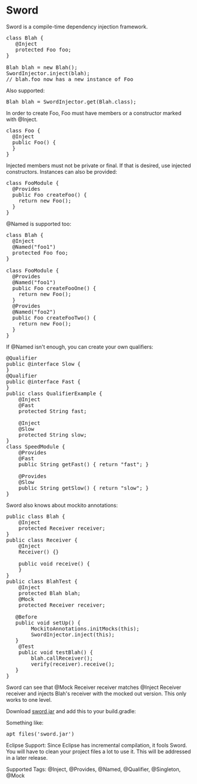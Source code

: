 # Sword
Sword is a compile-time dependency injection framework. 
<pre>
class Blah {
   @Inject
   protected Foo foo;
}

Blah blah = new Blah();
SwordInjector.inject(blah);
// blah.foo now has a new instance of Foo
</pre>
Also supported:
<pre>
Blah blah = SwordInjector.get(Blah.class);
</pre>
In order to create Foo, Foo must have members or a constructor marked with @Inject.

<pre>
class Foo {
  @Inject
  public Foo() {
  }
}
</pre>

Injected members must not be private or final. If that is desired, use injected constructors.
Instances can also be provided:

<pre>
class FooModule {
  @Provides
  public Foo createFoo() {
    return new Foo();
  }
}
</pre>

@Named is supported too:
<pre>
class Blah {
  @Inject
  @Named("foo1")
  protected Foo foo;
}

class FooModule {
  @Provides
  @Named("foo1")
  public Foo createFooOne() {
    return new Foo();
  }
  @Provides
  @Named("foo2")
  public Foo createFooTwo() {
    return new Foo();
  }
}
</pre>

If @Named isn't enough, you can create your own qualifiers:
<pre>
@Qualifier
public @interface Slow {
}
@Qualifier
public @interface Fast {
}
public class QualifierExample {
	@Inject
	@Fast
	protected String fast;
	
	@Inject
	@Slow
	protected String slow;
}
class SpeedModule {
	@Provides
	@Fast
	public String getFast() { return "fast"; }
	
	@Provides
	@Slow
	public String getSlow() { return "slow"; }
}
</pre>
Sword also knows about mockito annotations:
<pre>
public class Blah {
	@Inject
	protected Receiver receiver;
}
public class Receiver {
	@Inject
	Receiver() {}

	public void receive() {
	}
}
public class BlahTest {
	@Inject
	protected Blah blah;
	@Mock
	protected Receiver receiver;

   @Before
   public void setUp() {
		MockitoAnnotations.initMocks(this);
		SwordInjector.inject(this);
   }
	@Test
	public void testBlah() {
		blah.callReceiver();
		verify(receiver).receive();
   }
}
</pre>

Sword can see that @Mock Receiver receiver matches @Inject Receiver receiver and injects Blah's receiver with the mocked out version. This only works to one level.

Download <a href="https://github.com/jake-stacktrace/Sword/tree/master/com.jake.sword/sword.jar">sword.jar</a> and add this to your build.gradle:

Something like:
<pre>
apt files('sword.jar')
</pre>

Eclipse Support:
Since Eclipse has incremental compilation, it fools Sword. You will have to clean your project files a lot to use it. This will be addressed in a later release.

Supported Tags:
  @Inject, @Provides, @Named, @Qualifier, @Singleton, @Mock
